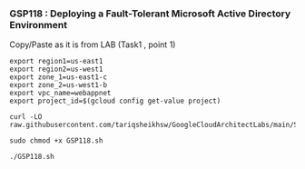 ### GSP118 :  Deploying a Fault-Tolerant Microsoft Active Directory Environment  

Copy/Paste as it is from LAB  (Task1 , point 1)  
```
export region1=us-east1
export region2=us-west1
export zone_1=us-east1-c
export zone_2=us-west1-b
export vpc_name=webappnet
export project_id=$(gcloud config get-value project)
```


```
curl -LO raw.githubusercontent.com/tariqsheikhsw/GoogleCloudArchitectLabs/main/Solutions/GSP118.sh

sudo chmod +x GSP118.sh

./GSP118.sh
```


